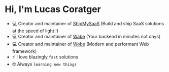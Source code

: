 <div>
  <h1>Hi, I'm Lucas Coratger</h1>
</div>

- :computer: Creator and maintainer of [ShipMySaaS](https://shipmysaas.com) (Build and ship SaaS solutions at the speed of light !)
- :computer: Creator and maintainer of [Wabe](https://wabe.dev) (Your backend in minutes not days)
- :computer: Creator and maintainer of [Wobe](https://wobe.dev) (Modern and performant Web framework)
- ⚡ I love blazingly `fast` solutions
- :nerd_face: Always `learning new things`
